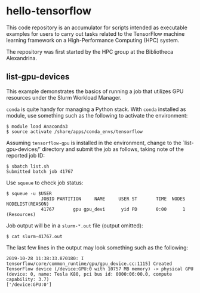 # hello-tensorflow

This code repository is an accumulator for scripts intended as
executable examples for users to carry out tasks related to the
TensorFlow machine learning framework on a High-Performance Computing
(HPC) system.

The repository was first started by the HPC group at the Bibliotheca
Alexandrina.

## list-gpu-devices

This example demonstrates the basics of running a job that utilizes GPU
resources under the Slurm Workload Manager.

`conda` is quite handy for managing a Python stack.  With `conda`
installed as module, use something such as the following to activate the
environment:

```
$ module load Anaconda3
$ source activate /share/apps/conda_envs/tensorflow
```

Assuming `tensorflow-gpu` is installed in the environment, change to the
`list-gpu-devices/' directory and submit the job as follows, taking note
of the reported job ID:

```
$ sbatch list.sh
Submitted batch job 41767
```

Use `squeue` to check job status:

```
$ squeue -u $USER
             JOBID PARTITION     NAME     USER ST       TIME  NODES NODELIST(REASON)
             41767       gpu gpu_devi      yid PD       0:00      1 (Resources)
```

Job output will be in a `slurm-*.out` file (output omitted):

```
$ cat slurm-41767.out
```

The last few lines in the output may look something such as the
following:

```
2019-10-28 11:38:33.870180: I tensorflow/core/common_runtime/gpu/gpu_device.cc:1115] Created TensorFlow device (/device:GPU:0 with 10757 MB memory) -> physical GPU (device: 0, name: Tesla K80, pci bus id: 0000:06:00.0, compute capability: 3.7)
['/device:GPU:0']
```
